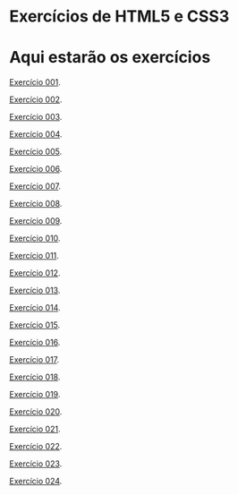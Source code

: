 # Exercícios de HTML5 e CSS3

<h1>Aqui estarão os exercícios</h1>
<p><a href="https://developerm4rco.github.io/html-css/exercicios/ex001/index.html">Exercício 001</a>.</p>
<p><a href="https://developerm4rco.github.io/html-css/exercicios/ex002/index.html">Exercício 002</a>.</p>
<p><a href="https://developerm4rco.github.io/html-css/exercicios/ex003/index.html">Exercício 003</a>.</p>
<p><a href="https://developerm4rco.github.io/html-css/exercicios/ex004/index.html">Exercício 004</a>.</p>
<p><a href="https://developerm4rco.github.io/html-css/exercicios/ex005/index.html">Exercício 005</a>.</p>
<p><a href="https://developerm4rco.github.io/html-css/exercicios/ex006/index.html">Exercício 006</a>.</p>
<p><a href="https://developerm4rco.github.io/html-css/exercicios/ex007/index.html">Exercício 007</a>.</p>
<p><a href="https://developerm4rco.github.io/html-css/exercicios/ex008/index.html">Exercício 008</a>.</p>
<p><a href="https://developerm4rco.github.io/html-css/exercicios/ex009/index.html">Exercício 009</a>.</p>
<p><a href="https://developerm4rco.github.io/html-css/exercicios/ex010/index.html">Exercício 010</a>.</p>
<p><a href="https://developerm4rco.github.io/html-css/exercicios/ex011/index.html">Exercício 011</a>.</p>
<p><a href="https://developerm4rco.github.io/html-css/exercicios/ex012/index.html">Exercício 012</a>.</p>
<p><a href="https://developerm4rco.github.io/html-css/exercicios/ex013/index.html">Exercício 013</a>.</p>
<p><a href="https://developerm4rco.github.io/html-css/exercicios/ex014/index.html">Exercício 014</a>.</p>
<p><a href="https://developerm4rco.github.io/html-css/exercicios/ex015/index.html">Exercício 015</a>.</p>
<p><a href="https://developerm4rco.github.io/html-css/exercicios/ex016/index.html">Exercício 016</a>.</p>
<p><a href="https://developerm4rco.github.io/html-css/exercicios/ex017/index.html">Exercício 017</a>.</p>
<p><a href="https://developerm4rco.github.io/html-css/exercicios/ex018/index.html">Exercício 018</a>.</p>
<p><a href="https://developerm4rco.github.io/html-css/exercicios/ex019/index.html">Exercício 019</a>.</p>
<p><a href="https://developerm4rco.github.io/html-css/exercicios/ex020/index.html">Exercício 020</a>.</p>
<p><a href="https://developerm4rco.github.io/html-css/exercicios/ex021/index.html">Exercício 021</a>.</p>
<p><a href="https://developerm4rco.github.io/html-css/exercicios/ex022/index.html">Exercício 022</a>.</p>
<p><a href="https://developerm4rco.github.io/html-css/exercicios/ex023/index.html">Exercício 023</a>.</p>
<p><a href="https://developerm4rco.github.io/html-css/exercicios/ex024/index.html">Exercício 024</a>.</p>